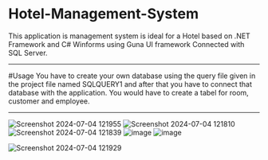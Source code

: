 # Hotel-Management-System
This application is management system is ideal for a Hotel based on .NET Framework and C# Winforms using Guna UI framework Connected with SQL Server.
<hr>
#Usage
You have to create your own database using the query file given in the project file named SQLQUERY1 and after that you have to connect that database with the application. You would have to create a tabel for room, customer and employee.
<hr>

![Screenshot 2024-07-04 121955](https://github.com/abdul-ahad-26/Hotel-Management-System/assets/165171056/569fb7f2-9f2d-40c9-9675-34b0d9f2a254)
![Screenshot 2024-07-04 121810](https://github.com/abdul-ahad-26/Hotel-Management-System/assets/165171056/eaba52da-944c-4d10-9b91-5b3863c309ee)
![Screenshot 2024-07-04 121839](https://github.com/abdul-ahad-26/Hotel-Management-System/assets/165171056/9426d184-f8f9-4d29-a033-0e7c2003dd5f)
![image](https://github.com/abdul-ahad-26/Hotel-Management-System/assets/165171056/9eb98114-a744-4d2c-afd2-e9ce9d481f4c)
![image](https://github.com/abdul-ahad-26/Hotel-Management-System/assets/165171056/fc934b05-81af-43e0-a2fd-899ffec42677)


![Screenshot 2024-07-04 121929](https://github.com/abdul-ahad-26/Hotel-Management-System/assets/165171056/26c4caa9-5916-43dc-ae67-6048da7fb881)



